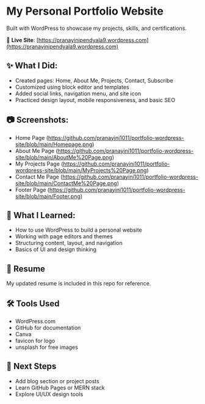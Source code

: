 # My Personal Portfolio Website

Built with WordPress to showcase my projects, skills, and certifications.

📌 **Live Site**: [https://pranayinipendyala9.wordpress.com](https://pranayinipendyala9.wordpress.com)

## ✨ What I Did:
- Created pages: Home, About Me, Projects, Contact, Subscribe
- Customized using block editor and templates
- Added social links, navigation menu, and site icon
- Practiced design layout, mobile responsiveness, and basic SEO

## 📷 Screenshots:
- Home Page (https://github.com/pranayini1011/portfolio-wordpress-site/blob/main/Homepage.png)
- About Me Page (https://github.com/pranayini1011/portfolio-wordpress-site/blob/main/AboutMe%20Page.png)
- My Projects Page (https://github.com/pranayini1011/portfolio-wordpress-site/blob/main/MyProjects%20Page.png)
- Contact Me Page (https://github.com/pranayini1011/portfolio-wordpress-site/blob/main/ContactMe%20Page.png)
- Footer Page (https://github.com/pranayini1011/portfolio-wordpress-site/blob/main/Footer.png)

## 🧠 What I Learned:
- How to use WordPress to build a personal website
- Working with page editors and themes
- Structuring content, layout, and navigation
- Basics of UI and design thinking

## 📄 Resume
My updated resume is included in this repo for reference.

## 🛠️ Tools Used
- WordPress.com
- GitHub for documentation
- Canva
- favicon for logo
- unsplash for free images

## 🚀 Next Steps
- Add blog section or project posts
- Learn GitHub Pages or MERN stack
- Explore UI/UX design tools
